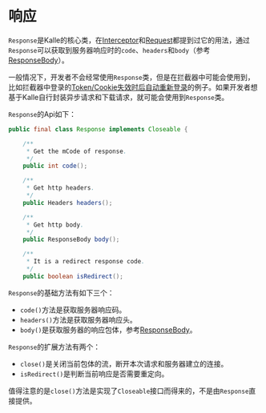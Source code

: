 # 响应

`Response`是Kalle的核心类，在[Interceptor](../config/interceptor.md)和[Request](../request)都提到过它的用法，通过`Response`可以获取到服务器响应时的`code`、`headers`和`body`（参考[ResponseBody](./body)）。

一般情况下，开发者不会经常使用`Response`类，但是在拦截器中可能会使用到，比如拦截器中登录的[Token/Cookie失效时后自动重新登录](../config/interceptor.md)的例子。如果开发者想基于Kalle自行封装异步请求和下载请求，就可能会使用到`Response`类。

`Response`的Api如下：
```java
public final class Response implements Closeable {

    /**
     * Get the mCode of response.
     */
    public int code();

    /**
     * Get http headers.
     */
    public Headers headers();

    /**
     * Get http body.
     */
    public ResponseBody body();

    /**
     * It is a redirect response code.
     */
    public boolean isRedirect();
```

`Response`的基础方法有如下三个：
* `code()`方法是获取服务器响应码。
* `headers()`方法是获取服务器响应头。
* `body()`是获取服务器的响应包体，参考[ResponseBody](./body)。

`Response`的扩展方法有两个：
* `close()`是关闭当前包体的流，断开本次请求和服务器建立的连接。
* `isRedirect()`是判断当前响应是否需要重定向。

值得注意的是`close()`方法是实现了`Closeable`接口而得来的，不是由`Response`直接提供。
